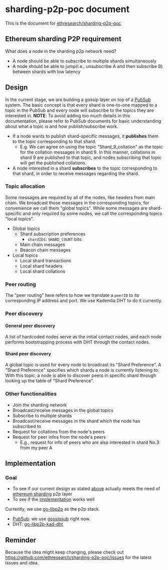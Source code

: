 # sharding-p2p-poc document
This is the document for [ethresearch/sharding-p2p-poc](https://github.com/ethresearch/sharding-p2p-poc)

## Ethereum sharding P2P requirement
What does a node in the sharding p2p network need?
- A node should be able to subscribe to multiple shards simultaneously
- A node should be able to jump(i.e., unsubscribe A and then subscribe B) between shards with low latency

## Design
In the current stage, we are building a gossip layer on top of a [PubSub](https://en.wikipedia.org/wiki/Publish%E2%80%93subscribe_pattern) system. The basic concept is that every shard is one-to-one mapped to a topic in the PubSub and every node will subscribe to the topics they are interested in.
**NOTE**: To avoid adding too much details in this documentation, please refer to PubSub documents for basic understanding about what a topic is and how publish/subscribe work.
- If a node wants to publish shard-specific messages, it **publishes** them to the topic corresponding to that shard.
    - E.g. We can agree on using the topic "Shard_9_collation" as the topic for the collation messages in shard 9. In this manner, collations in shard 9 are published to that topic, and nodes subscribing that topic will get the published collations.
- A node interested in a shard **subscribes** to the topic corresponding to that shard, in order to receive messages regarding the shard.

### Topic allocation
Some messages are required by all of the nodes, like headers from main chain. We broadcast those messages in the corresponding topics, for convenience we call them "global topics". While some messages are shard-specific and only required by some nodes, we call the corresponding topics "local topics".

- Global topics
    - Shard subscription preferences
        - `shardIDs`: `SHARD_COUNT` bits
    - Main chain messages
    - Beacon chain messages
- Local topics
    - Local shard transactions
    - Local shard headers
    - Local shard collations

### Peer routing
The "peer routing" here refers to how we translate a `peerID` to its corresponding IP address and port. We use Kademlia DHT to do it currently.

### Peer discovery
#### General peer discovery
A list of hardcoded nodes serve as the initial contact nodes, and each node performs bootstrapping process with DHT through the contact nodes.
#### Shard peer discovery
A global topic is used for every node to broadcast its "Shard Preference". A "Shard Preference" specifies which shards a node is currently listening to. With this topic, a node is able to discover peers in specific shard through looking up the table of "Shard Preference".

### Other functionalities
- Join the sharding network
- Broadcast/receive messages in the global topics
- Subscribe to multiple shards
- Broadcast/receive messages in the shard which the node has subscribed to
- Request for collations from the node's peers
- Request for peer infos from the node's peers
    - E.g., request for info of peers who are also interested in shard No.3 from my peer A

## Implementation
### Goal
- To see if our current design as stated [above](#design) actually meets the need of [ethereum sharding](https://ethresear.ch/c/sharding) p2p layer
- To see if the [implementation](#implementation) works well

Currently, we use [go-libp2p](https://github.com/libp2p/go-libp2p) as the p2p stack.
- [PubSub](https://github.com/libp2p/specs/tree/master/pubsub/gossipsub): we use [gossipsub](https://github.com/libp2p/go-floodsub/blob/master/gossipsub.go) right now. 
- DHT: [go-libp2p-kad-dht](https://github.com/libp2p/go-libp2p-kad-dht)


## Reminder
Because the idea might keep changing, please check out https://github.com/ethresearch/sharding-p2p-poc/issues for the latest issues and idea.
